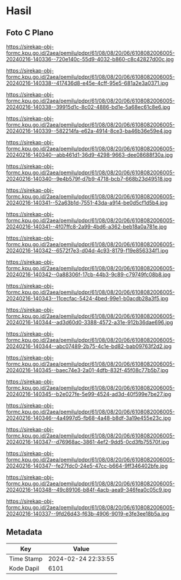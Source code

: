 # Hasil

## Foto C Plano

https://sirekap-obj-formc.kpu.go.id/2aea/pemilu/pdpr/61/08/08/20/06/6108082006005-20240216-140336--720e140c-55d9-4032-b860-c8c42827d00c.jpg

https://sirekap-obj-formc.kpu.go.id/2aea/pemilu/pdpr/61/08/08/20/06/6108082006005-20240216-140338--417436d8-e45e-4cff-95e5-681a2e3a0371.jpg

https://sirekap-obj-formc.kpu.go.id/2aea/pemilu/pdpr/61/08/08/20/06/6108082006005-20240216-140338--39915d1c-8c02-4886-bd1e-5a68ec61c8e6.jpg

https://sirekap-obj-formc.kpu.go.id/2aea/pemilu/pdpr/61/08/08/20/06/6108082006005-20240216-140339--582214fa-e62a-4914-8ce3-ba46b36e59e4.jpg

https://sirekap-obj-formc.kpu.go.id/2aea/pemilu/pdpr/61/08/08/20/06/6108082006005-20240216-140340--abb461d1-36d9-4298-9663-dee08688f30a.jpg

https://sirekap-obj-formc.kpu.go.id/2aea/pemilu/pdpr/61/08/08/20/06/6108082006005-20240216-140340--9e4b579f-d7b9-4718-bcb7-668b23d49518.jpg

https://sirekap-obj-formc.kpu.go.id/2aea/pemilu/pdpr/61/08/08/20/06/6108082006005-20240216-140341--52a63b1d-7551-43da-a914-be0d5cf1d5b4.jpg

https://sirekap-obj-formc.kpu.go.id/2aea/pemilu/pdpr/61/08/08/20/06/6108082006005-20240216-140341--4f07ffc8-2a99-4bd6-a362-beb18a0a781e.jpg

https://sirekap-obj-formc.kpu.go.id/2aea/pemilu/pdpr/61/08/08/20/06/6108082006005-20240216-140342--6572f7e3-d04d-4c93-8179-f19e856334f1.jpg

https://sirekap-obj-formc.kpu.go.id/2aea/pemilu/pdpr/61/08/08/20/06/6108082006005-20240216-140342--0a88306f-17cb-44b3-9c89-c79749fc08b8.jpg

https://sirekap-obj-formc.kpu.go.id/2aea/pemilu/pdpr/61/08/08/20/06/6108082006005-20240216-140343--11cecfac-5424-4bed-99e1-b0acdb28a3f5.jpg

https://sirekap-obj-formc.kpu.go.id/2aea/pemilu/pdpr/61/08/08/20/06/6108082006005-20240216-140344--ad3d60d0-3388-4572-a31e-912b36dae696.jpg

https://sirekap-obj-formc.kpu.go.id/2aea/pemilu/pdpr/61/08/08/20/06/6108082006005-20240216-140344--abc07489-2b75-4c1e-bd82-bab09763f2d2.jpg

https://sirekap-obj-formc.kpu.go.id/2aea/pemilu/pdpr/61/08/08/20/06/6108082006005-20240216-140345--baec74e3-2a01-4dfb-832f-45f08c77b5b7.jpg

https://sirekap-obj-formc.kpu.go.id/2aea/pemilu/pdpr/61/08/08/20/06/6108082006005-20240216-140345--b2e027fe-5e99-4524-ad3d-40f599e7be27.jpg

https://sirekap-obj-formc.kpu.go.id/2aea/pemilu/pdpr/61/08/08/20/06/6108082006005-20240216-140346--4a4997d5-fb68-4a48-b8df-3a19e455e23c.jpg

https://sirekap-obj-formc.kpu.go.id/2aea/pemilu/pdpr/61/08/08/20/06/6108082006005-20240216-140347--d76968ac-3861-4ef2-9dd5-0cd3fb75570f.jpg

https://sirekap-obj-formc.kpu.go.id/2aea/pemilu/pdpr/61/08/08/20/06/6108082006005-20240216-140347--fe27fdc0-24e5-47cc-b664-9ff346402bfe.jpg

https://sirekap-obj-formc.kpu.go.id/2aea/pemilu/pdpr/61/08/08/20/06/6108082006005-20240216-140348--49c89106-b84f-4acb-aea9-346fea0c05c9.jpg

https://sirekap-obj-formc.kpu.go.id/2aea/pemilu/pdpr/61/08/08/20/06/6108082006005-20240216-140337--9fd26d43-f63b-4906-9019-e3fe3ee18b5a.jpg


## Metadata

| Key        | Value               |
| ---------- | ------------------- |
| Time Stamp | 2024-02-24 22:33:55 |
| Kode Dapil | 6101                |



